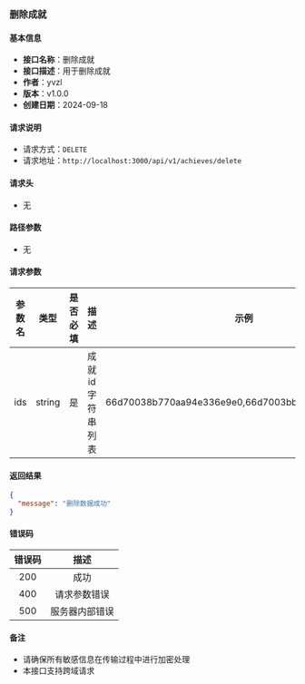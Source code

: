 ### 删除成就

#### 基本信息

- **接口名称**：删除成就
- **接口描述**：用于删除成就
- **作者**：yvzl
- **版本**：v1.0.0
- **创建日期**：2024-09-18

#### 请求说明

- 请求方式：`DELETE`
- 请求地址：`http://localhost:3000/api/v1/achieves/delete`

#### 请求头

- 无

#### 路径参数

- 无

#### 请求参数

|  参数名  |   类型   | 是否必填 |    描述     |                         示例                         |
|:-----:|:------:|:----:|:---------:|:--------------------------------------------------:|
|  ids  | string |  是   | 成就id字符串列表 | 66d70038b770aa94e336e9e0,66d7003bb770aa94e336e9e2  |

#### 返回结果

```json
{
  "message": "删除数据成功"
}
```

#### 错误码

| 错误码 |   描述    |
|:---:|:-------:|
| 200 |   成功    |
| 400 | 请求参数错误  |
| 500 | 服务器内部错误 |

#### 备注
- 请确保所有敏感信息在传输过程中进行加密处理
- 本接口支持跨域请求